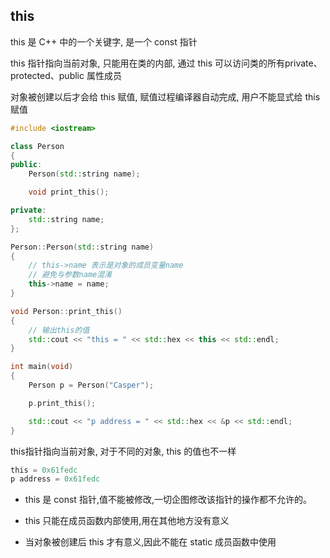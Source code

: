 <!--
 * @Description: 
 * @Version: 1.0
 * @Author: daLao
 * @Email: dalao@xxx.com
 * @Date: 2022-09-25 23:27:18
 * @LastEditors: daLao
 * @LastEditTime: 2022-10-11 18:19:43
-->


## this

this 是 C++ 中的一个关键字, 是一个 const 指针

this 指针指向当前对象, 只能用在类的内部, 通过 this 可以访问类的所有private、protected、public 属性成员

对象被创建以后才会给 this 赋值, 赋值过程编译器自动完成, 用户不能显式给 this 赋值


```c++
#include <iostream>

class Person
{
public:
    Person(std::string name);

    void print_this();

private:
    std::string name;
};

Person::Person(std::string name)
{
    // this->name 表示是对象的成员变量name
    // 避免与参数name混淆
    this->name = name;
}

void Person::print_this()
{
    // 输出this的值
    std::cout << "this = " << std::hex << this << std::endl;
}

int main(void)
{
    Person p = Person("Casper");

    p.print_this();

    std::cout << "p address = " << std::hex << &p << std::endl;
}
```
this指针指向当前对象, 对于不同的对象, this 的值也不一样

```c
this = 0x61fedc
p address = 0x61fedc
```


- this 是 const 指针,值不能被修改,一切企图修改该指针的操作都不允许的。

- this 只能在成员函数内部使用,用在其他地方没有意义

- 当对象被创建后 this 才有意义,因此不能在 static 成员函数中使用